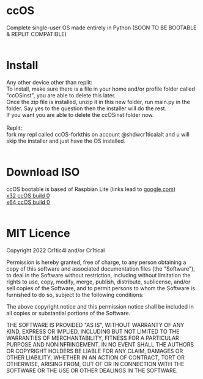 # ccOS
Complete single-user OS made entirely in Python (SOON TO BE BOOTABLE & REPLIT COMPATIBLE)
<br />
<br />
# Install
 Any other device other than replit:<br />
 To install, make sure there is a file in your home and/or profile folder called "ccOSinst", you are able to delete this later.<br />
 Once the zip file is installed, unzip it in this new folder, run main.py in the folder. Say yes to the question then the installer will do the rest.<br />
 If you want you are able to delete the ccOSinst folder now.<br /><br />
 Replit:<br />
 fork my repl called ccOS-forkthis on account @shdwcr1ticalalt and u will skip the installer and just have the OS installed.
<br />
<br />
# Download ISO
ccOS bootable is based of Raspbian Lite (links lead to [google.com](https://www.google.com))<br />
[x32 ccOS build 0](https://www.google.com)<br />
[x64 ccOS build 0](https://www.google.com)
<br />
<br />
# MIT Licence
Copyright 2022 Cr1tic4l and/or Cr1tical

Permission is hereby granted, free of charge, to any person obtaining a copy of this software and associated documentation files (the "Software"), to deal in the Software without restriction, including without limitation the rights to use, copy, modify, merge, publish, distribute, sublicense, and/or sell copies of the Software, and to permit persons to whom the Software is furnished to do so, subject to the following conditions:

The above copyright notice and this permission notice shall be included in all copies or substantial portions of the Software.

THE SOFTWARE IS PROVIDED "AS IS", WITHOUT WARRANTY OF ANY KIND, EXPRESS OR IMPLIED, INCLUDING BUT NOT LIMITED TO THE WARRANTIES OF MERCHANTABILITY, FITNESS FOR A PARTICULAR PURPOSE AND NONINFRINGEMENT. IN NO EVENT SHALL THE AUTHORS OR COPYRIGHT HOLDERS BE LIABLE FOR ANY CLAIM, DAMAGES OR OTHER LIABILITY, WHETHER IN AN ACTION OF CONTRACT, TORT OR OTHERWISE, ARISING FROM, OUT OF OR IN CONNECTION WITH THE SOFTWARE OR THE USE OR OTHER DEALINGS IN THE SOFTWARE.


